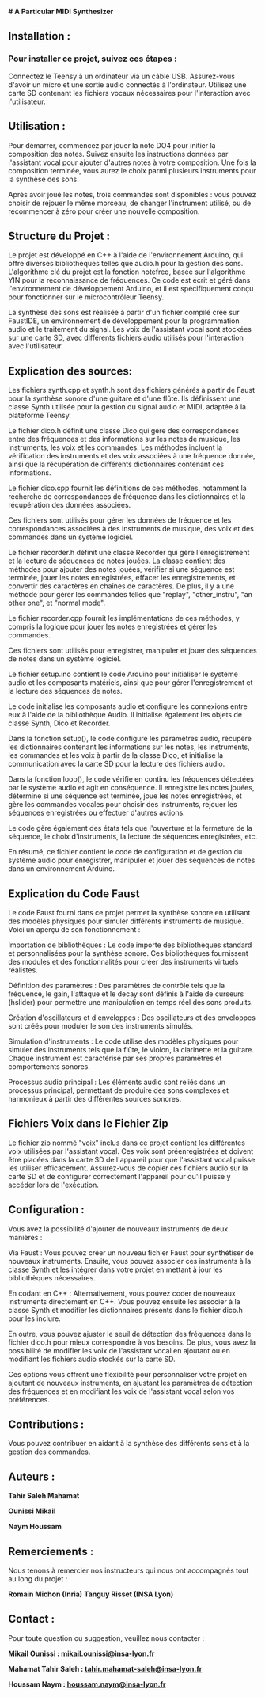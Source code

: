**# A Particular MIDI Synthesizer**

## Installation :

### Pour installer ce projet, suivez ces étapes :

Connectez le Teensy à un ordinateur via un câble USB.
Assurez-vous d'avoir un micro et une sortie audio connectés à l'ordinateur.
Utilisez une carte SD contenant les fichiers vocaux nécessaires pour l'interaction avec l'utilisateur.

## Utilisation :

Pour démarrer, commencez par jouer la note DO4 pour initier la composition des notes. Suivez ensuite les instructions données par l'assistant vocal pour ajouter d'autres notes à votre composition. Une fois la composition terminée, vous aurez le choix parmi plusieurs instruments pour la synthèse des sons.

Après avoir joué les notes, trois commandes sont disponibles : vous pouvez choisir de rejouer le même morceau, de changer l'instrument utilisé, ou de recommencer à zéro pour créer une nouvelle composition.

## Structure du Projet :

Le projet est développé en C++ à l'aide de l'environnement Arduino, qui offre diverses bibliothèques telles que audio.h pour la gestion des sons. L'algorithme clé du projet est la fonction notefreq, basée sur l'algorithme YIN pour la reconnaissance de fréquences. Ce code est écrit et géré dans l'environnement de développement Arduino, et il est spécifiquement conçu pour fonctionner sur le microcontrôleur Teensy.

La synthèse des sons est réalisée à partir d'un fichier compilé créé sur FaustIDE, un environnement de développement pour la programmation audio et le traitement du signal. Les voix de l'assistant vocal sont stockées sur une carte SD, avec différents fichiers audio utilisés pour l'interaction avec l'utilisateur.

## Explication des sources: 

Les fichiers synth.cpp et synth.h sont des fichiers générés à partir de Faust pour la synthèse sonore d'une guitare et d'une flûte. Ils définissent une classe Synth utilisée pour la gestion du signal audio et MIDI, adaptée à la plateforme Teensy.

Le fichier dico.h définit une classe Dico qui gère des correspondances entre des fréquences et des informations sur les notes de musique, les instruments, les voix et les commandes. Les méthodes incluent la vérification des instruments et des voix associées à une fréquence donnée, ainsi que la récupération de différents dictionnaires contenant ces informations.

Le fichier dico.cpp fournit les définitions de ces méthodes, notamment la recherche de correspondances de fréquence dans les dictionnaires et la récupération des données associées.

Ces fichiers sont utilisés pour gérer les données de fréquence et les correspondances associées à des instruments de musique, des voix et des commandes dans un système logiciel.

Le fichier recorder.h définit une classe Recorder qui gère l'enregistrement et la lecture de séquences de notes jouées. La classe contient des méthodes pour ajouter des notes jouées, vérifier si une séquence est terminée, jouer les notes enregistrées, effacer les enregistrements, et convertir des caractères en chaînes de caractères. De plus, il y a une méthode pour gérer les commandes telles que "replay", "other_instru", "an other one", et "normal mode".

Le fichier recorder.cpp fournit les implémentations de ces méthodes, y compris la logique pour jouer les notes enregistrées et gérer les commandes.

Ces fichiers sont utilisés pour enregistrer, manipuler et jouer des séquences de notes dans un système logiciel.

Le fichier setup.ino contient le code Arduino pour initialiser le système audio et les composants matériels, ainsi que pour gérer l'enregistrement et la lecture des séquences de notes.

Le code initialise les composants audio et configure les connexions entre eux à l'aide de la bibliothèque Audio. Il initialise également les objets de classe Synth, Dico et Recorder.

Dans la fonction setup(), le code configure les paramètres audio, récupère les dictionnaires contenant les informations sur les notes, les instruments, les commandes et les voix à partir de la classe Dico, et initialise la communication avec la carte SD pour la lecture des fichiers audio.

Dans la fonction loop(), le code vérifie en continu les fréquences détectées par le système audio et agit en conséquence. Il enregistre les notes jouées, détermine si une séquence est terminée, joue les notes enregistrées, et gère les commandes vocales pour choisir des instruments, rejouer les séquences enregistrées ou effectuer d'autres actions.

Le code gère également des états tels que l'ouverture et la fermeture de la séquence, le choix d'instruments, la lecture de séquences enregistrées, etc.

En résumé, ce fichier contient le code de configuration et de gestion du système audio pour enregistrer, manipuler et jouer des séquences de notes dans un environnement Arduino.


## Explication du Code Faust

Le code Faust fourni dans ce projet permet la synthèse sonore en utilisant des modèles physiques pour simuler différents instruments de musique. Voici un aperçu de son fonctionnement :

Importation de bibliothèques : Le code importe des bibliothèques standard et personnalisées pour la synthèse sonore. Ces bibliothèques fournissent des modules et des fonctionnalités pour créer des instruments virtuels réalistes.

Définition des paramètres : Des paramètres de contrôle tels que la fréquence, le gain, l'attaque et le decay sont définis à l'aide de curseurs (hslider) pour permettre une manipulation en temps réel des sons produits.

Création d'oscillateurs et d'enveloppes : Des oscillateurs et des enveloppes sont créés pour moduler le son des instruments simulés. 

Simulation d'instruments : Le code utilise des modèles physiques pour simuler des instruments tels que la flûte, le violon, la clarinette et la guitare. Chaque instrument est caractérisé par ses propres paramètres et comportements sonores.

Processus audio principal : Les éléments audio sont reliés dans un processus principal, permettant de produire des sons complexes et harmonieux à partir des différentes sources sonores.

## Fichiers Voix dans le Fichier Zip

Le fichier zip nommé "voix" inclus dans ce projet contient les différentes voix utilisées par l'assistant vocal. Ces voix sont préenregistrées et doivent être placées dans la carte SD de l'appareil pour que l'assistant vocal puisse les utiliser efficacement. Assurez-vous de copier ces fichiers audio sur la carte SD et de configurer correctement l'appareil pour qu'il puisse y accéder lors de l'exécution.

## Configuration :

Vous avez la possibilité d'ajouter de nouveaux instruments de deux manières :

Via Faust : Vous pouvez créer un nouveau fichier Faust pour synthétiser de nouveaux instruments. Ensuite, vous pouvez associer ces instruments à la classe Synth et les intégrer dans votre projet en mettant à jour les bibliothèques nécessaires.

En codant en C++ : Alternativement, vous pouvez coder de nouveaux instruments directement en C++. Vous pouvez ensuite les associer à la classe Synth et modifier les dictionnaires présents dans le fichier dico.h pour les inclure.

En outre, vous pouvez ajuster le seuil de détection des fréquences dans le fichier dico.h pour mieux correspondre à vos besoins. De plus, vous avez la possibilité de modifier les voix de l'assistant vocal en ajoutant ou en modifiant les fichiers audio stockés sur la carte SD.

Ces options vous offrent une flexibilité pour personnaliser votre projet en ajoutant de nouveaux instruments, en ajustant les paramètres de détection des fréquences et en modifiant les voix de l'assistant vocal selon vos préférences.

## Contributions :

Vous pouvez contribuer en aidant à la synthèse des différents sons et à la gestion des commandes.

## Auteurs :

**Tahir Saleh Mahamat**

**Ounissi Mikail**

**Naym Houssam**

## Remerciements :

Nous tenons à remercier nos instructeurs qui nous ont accompagnés tout au long du projet :

**Romain Michon (Inria)**
**Tanguy Risset (INSA Lyon)**

## Contact :

Pour toute question ou suggestion, veuillez nous contacter :

**Mikail Ounissi : mikail.ounissi@insa-lyon.fr**

**Mahamat Tahir Saleh : tahir.mahamat-saleh@insa-lyon.fr**

**Houssam Naym : houssam.naym@insa-lyon.fr**
